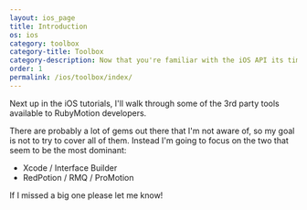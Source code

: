 ```yaml
---
layout: ios_page
title: Introduction
os: ios
category: toolbox
category-title: Toolbox
category-description: Now that you're familiar with the iOS API its time to get to know the high-level tools that make RubyMotion development a pleasure.
order: 1
permalink: /ios/toolbox/index/
---
```


Next up in the iOS tutorials, I'll walk through some of the 3rd party tools available
to RubyMotion developers.

There are probably a lot of gems out there that I'm not aware of, so my goal
is not to try to cover all of them. Instead I'm going to focus on the two
that seem to be the most dominant:

- Xcode / Interface Builder
- RedPotion / RMQ / ProMotion

If I missed a big one please let me know!
